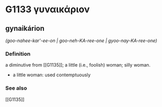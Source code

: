 # G1133 γυναικάριον

## gynaikárion

_(goo-nahee-kar'-ee-on | goo-neh-KA-ree-one | gyoo-nay-KA-ree-one)_

### Definition

a diminutive from [[G1135]]; a little (i.e., foolish) woman; silly woman.

- a little woman: used contemptuously

### See also

[[G1135]]

